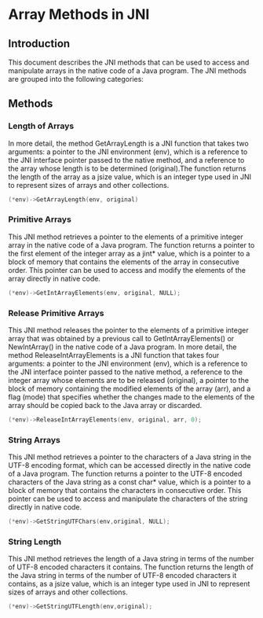 # Array Methods in JNI

## Introduction

This document describes the JNI methods that can be used to access and manipulate arrays in the native code of a Java program. The JNI methods are grouped into the following categories:

## Methods

### Length of Arrays

In more detail, the method GetArrayLength is a JNI function that takes two arguments: a pointer to the JNI environment (env), which is a reference to the JNI interface pointer passed to the native method, and a reference to the array whose length is to be determined (original).The function returns the length of the array as a jsize value, which is an integer type used in JNI to represent sizes of arrays and other collections.

```c
(*env)->GetArrayLength(env, original)
```

### Primitive Arrays

This JNI method retrieves a pointer to the elements of a primitive integer array in the native code of a Java program. The function returns a pointer to the first element of the integer array as a jint* value, which is a pointer to a block of memory that contains the elements of the array in consecutive order. This pointer can be used to access and modify the elements of the array directly in native code.

```c
(*env)->GetIntArrayElements(env, original, NULL);
```

### Release Primitive Arrays

This JNI method releases the pointer to the elements of a primitive integer array that was obtained by a previous call to GetIntArrayElements() or NewIntArray() in the native code of a Java program. In more detail, the method ReleaseIntArrayElements is a JNI function that takes four arguments: a pointer to the JNI environment (env), which is a reference to the JNI interface pointer passed to the native method, a reference to the integer array whose elements are to be released (original), a pointer to the block of memory containing the modified elements of the array (arr), and a flag (mode) that specifies whether the changes made to the elements of the array should be copied back to the Java array or discarded.

```c
(*env)->ReleaseIntArrayElements(env, original, arr, 0);
```

### String Arrays

This JNI method retrieves a pointer to the characters of a Java string in the UTF-8 encoding format, which can be accessed directly in the native code of a Java program.
The function returns a pointer to the UTF-8 encoded characters of the Java string as a const char* value, which is a pointer to a block of memory that contains the characters in consecutive order. This pointer can be used to access and manipulate the characters of the string directly in native code.

```c
(*env)->GetStringUTFChars(env,original, NULL);
```

### String Length

This JNI method retrieves the length of a Java string in terms of the number of UTF-8 encoded characters it contains. The function returns the length of the Java string in terms of the number of UTF-8 encoded characters it contains, as a jsize value, which is an integer type used in JNI to represent sizes of arrays and other collections.

```c
(*env)->GetStringUTFLength(env,original);
```
